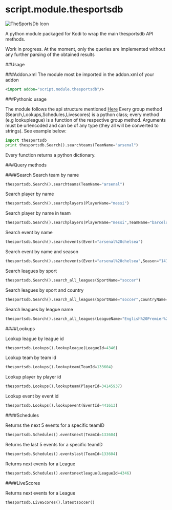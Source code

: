 # script.module.thesportsdb
![TheSportsDb Icon](http://s11.postimg.org/5cq70m2j7/icon.png)

A python module packaged for Kodi to wrap the main thesportsdb API methods.

Work in progress. 
At the moment, only the queries are implemented without any further parsing of the obtained results

##Usage

###Addon.xml
The module most be imported in the addon.xml of your addon
```xml
<import addon="script.module.thesportsdb"/>
```

###Pythonic usage

The module follows the api structure mentioned [Here](http://www.thesportsdb.com/forum/viewtopic.php?f=6&t=5)
Every group method (Search,Lookups,Schedules,Livescores) is a python class; every method (e.g lookupleague) is a function of the respective group method. Arguments must be urlencoded and can be of any type (they all will be converted to strings).
See example below:

```python
import thesportsdb
print thesportsdb.Search().searchteams(TeamName="arsenal")
```
Every function returns a python dictionary.

###Query methods

####Search
Search team by name
```python
thesportsdb.Search().searchteams(TeamName="arsenal")
```

Search player by name
```python
thesportsdb.Search().searchplayers(PlayerName="messi")
```

Search player by name in team
```python
thesportsdb.Search().searchplayers(PlayerName="messi",TeamName="barcelona")
```

Search event by name
```python
thesportsdb.Search().searchevents(Event="arsenal%20chelsea")
```

Search event by name and season
```python
thesportsdb.Search().searchevents(Event="arsenal%20chelsea",Season="1415")
```

Search leagues by sport
```python
thesportsdb.Search().search_all_leagues(SportName="soccer")
```

Search leagues by sport and country
```python
thesportsdb.Search().search_all_leagues(SportName="soccer",CountryName="england")
```

Search leagues by league name
```python
thesportsdb.Search().search_all_leagues(LeagueName="English%20Premier%20League")
```

####Lookups

Lookup league by league id
```python
thesportsdb.Lookups().lookupleague(LeagueId=4346)
```

Lookup team by team id
```python
thesportsdb.Lookups().lookupteam(TeamId=133604)
```

Lookup player by player id
```python
thesportsdb.Lookups().lookupteam(PlayerId=34145937)
```

Lookup event by event id
```python
thesportsdb.Lookups().lookupevent(EventId=441613)
```

####Schedules

Returns the next 5 events for a specific teamID
```python
thesportsdb.Schedules().eventsnext(TeamId=133604)
```

Returns the last 5 events for a specific teamID
```python
thesportsdb.Schedules().eventslast(TeamId=133604)
```

Returns next events for a League
```python
thesportsdb.Schedules().eventsnextleague(LeagueId=4346)
```

####LiveScores

Returns next events for a League
```python
thesportsdb.LiveScores().latestsoccer()
```
